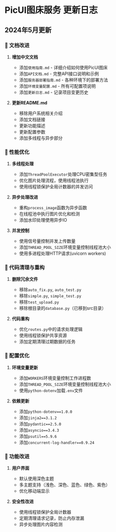 # PicUI图床服务 更新日志

## 2024年5月更新

### 📝 文档改进

1. **增加中文文档**
   - 添加`使用指南.md` - 详细介绍如何使用PicUI图床
   - 添加`API文档.md` - 完整API接口说明和示例
   - 添加`服务器部署指南.md` - 各种环境下的部署方法
   - 添加`环境变量配置.md` - 所有可配置项说明
   - 添加`更新日志.md` - 记录项目变更历史

2. **更新README.md**
   - 移除用户系统相关介绍
   - 添加文档链接
   - 更新功能描述
   - 更新配置参数
   - 添加多线程与异步部分

### 🚀 性能优化

1. **多线程处理**
   - 添加`ThreadPoolExecutor`处理CPU密集型任务
   - 优化图片处理流程，使用线程池执行
   - 使用线程锁保护全局计数器的并发访问

2. **异步处理改进**
   - 重构`process_image`函数为异步函数
   - 在线程池中执行图片优化和检测
   - 添加水印处理使用异步IO

3. **并发控制**
   - 使用信号量控制并发上传数量
   - 添加`THREAD_POOL_SIZE`环境变量控制线程池大小
   - 使用多进程处理HTTP请求(uvicorn workers)

### 🧹 代码清理与重构

1. **删除冗余文件**
   - 移除`auto_fix.py`, `auto_test.py`
   - 移除`simple.py`, `simple_test.py`
   - 移除`test_upload.py`
   - 移除根目录的`database.py`（已移到src目录）

2. **代码重构**
   - 优化`routes.py`中的请求处理逻辑
   - 使用线程锁保护共享资源
   - 添加定期清理过期数据的任务

### 🔧 配置优化

1. **环境变量更新**
   - 添加`WORKERS`环境变量控制工作进程数
   - 添加`THREAD_POOL_SIZE`环境变量控制线程池大小
   - 使用`python-dotenv`加载`.env`文件

2. **依赖更新**
   - 添加`python-dotenv==1.0.0`
   - 添加`jinja2==3.1.2`
   - 添加`pydantic==2.5.0`
   - 添加`asyncio==3.4.3`
   - 添加`psutil==5.9.6`
   - 添加`concurrent-log-handler==0.9.24`

### 🎯 功能改进

1. **用户界面**
   - 默认使用深色主题
   - 多主题支持（浅色、深色、蓝色、绿色、紫色）
   - 优化移动端显示

2. **安全性改进**
   - 使用线程锁保护全局计数器
   - 定期清理请求记录，防止内存泄漏
   - 异步处理图片内容检测 